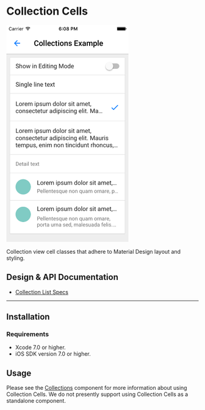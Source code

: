 <!--docs:
title:  "Collection Cells"
layout: detail
section: components
excerpt: "Collection view cell classes that adhere to Material Design layout and styling."
-->

# Collection Cells

<img src="docs/assets/collection_cells.png" alt="Collection Cells" width="320">
<!--{: .article__asset.article__asset--screenshot }-->

Collection view cell classes that adhere to Material Design layout and styling.
<!--{: .article__intro }-->

## Design & API Documentation

<ul class="icon-list">
  <li class="icon-spec"><a href="https://www.google.com/design/spec/components/lists.html#lists-specs">Collection List Specs</a></li>
</ul>

- - -

## Installation

### Requirements

- Xcode 7.0 or higher.
- iOS SDK version 7.0 or higher.

## Usage

Please see the [Collections](../Collections/) component for more information about using Collection
Cells. We do not presently support using Collection Cells as a standalone component.
